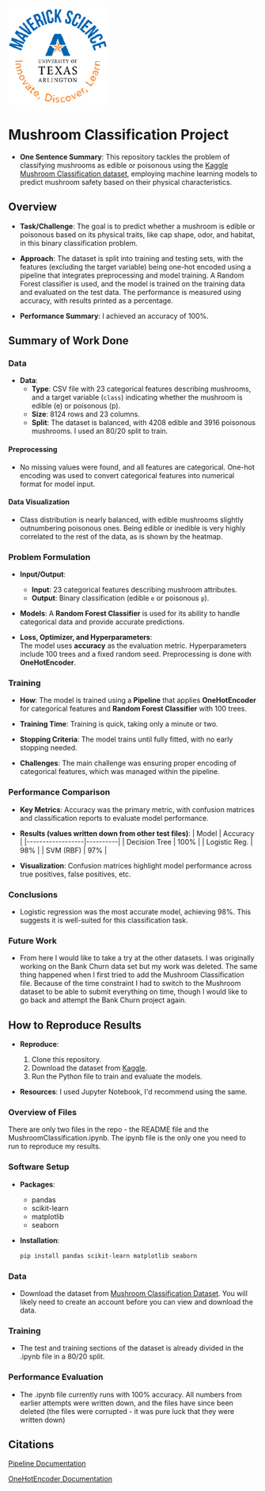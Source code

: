 ![](UTA-DataScience-Logo.png)

# Mushroom Classification Project

* **One Sentence Summary**: This repository tackles the problem of classifying mushrooms as edible or poisonous using the [Kaggle Mushroom Classification dataset](https://www.kaggle.com/datasets/uciml/mushroom-classification/data), employing machine learning models to predict mushroom safety based on their physical characteristics.

## Overview

* **Task/Challenge**: The goal is to predict whether a mushroom is edible or poisonous based on its physical traits, like cap shape, odor, and habitat, in this binary classification problem.

* **Approach**: The dataset is split into training and testing sets, with the features (excluding the target variable) being one-hot encoded using a pipeline that integrates preprocessing and model training. A Random Forest classifier is used, and the model is trained on the training data and evaluated on the test data. The performance is measured using accuracy, with results printed as a percentage.

* **Performance Summary**: I achieved an accuracy of 100%.

## Summary of Work Done

### Data

* **Data**:
  * **Type**: CSV file with 23 categorical features describing mushrooms, and a target variable (`class`) indicating whether the mushroom is edible (e) or poisonous (p).
  * **Size**: 8124 rows and 23 columns.
  * **Split**: The dataset is balanced, with 4208 edible and 3916 poisonous mushrooms. I used an 80/20 split to train.

#### Preprocessing

* No missing values were found, and all features are categorical. One-hot encoding was used to convert categorical features into numerical format for model input.

#### Data Visualization

* Class distribution is nearly balanced, with edible mushrooms slightly outnumbering poisonous ones. Being edible or inedible is very highly correlated to the rest of the data, as is shown by the heatmap.

### Problem Formulation

* **Input/Output**:  
  * **Input**: 23 categorical features describing mushroom attributes.  
  * **Output**: Binary classification (edible `e` or poisonous `p`).

* **Models**:  A **Random Forest Classifier** is used for its ability to handle categorical data and provide accurate predictions.

* **Loss, Optimizer, and Hyperparameters**:  
  The model uses **accuracy** as the evaluation metric. Hyperparameters include 100 trees and a fixed random seed. Preprocessing is done with **OneHotEncoder**.

### Training

* **How**:  The model is trained using a **Pipeline** that applies **OneHotEncoder** for categorical features and **Random Forest Classifier** with 100 trees.

* **Training Time**: Training is quick, taking only a minute or two.

* **Stopping Criteria**: The model trains until fully fitted, with no early stopping needed.

* **Challenges**:  The main challenge was ensuring proper encoding of categorical features, which was managed within the pipeline.

### Performance Comparison

* **Key Metrics**: Accuracy was the primary metric, with confusion matrices and classification reports to evaluate model performance.

* **Results (values written down from other test files)**:
  | Model            | Accuracy |
  |------------------|----------|
  | Decision Tree    | 100%     |
  | Logistic Reg.    | 98%      |
  | SVM (RBF)        | 97%      |

* **Visualization**: Confusion matrices highlight model performance across true positives, false positives, etc.

### Conclusions

* Logistic regression was the most accurate model, achieving 98%. This suggests it is well-suited for this classification task.

### Future Work

* From here I would like to take a try at the other datasets. I was originally working on the Bank Churn data set but my work was deleted. The same thing happened when I first tried to add the Mushroom Classification file. Because of the time constraint I had to switch to the Mushroom dataset to be able to submit everything on time, though I would like to go back and attempt the Bank Churn project again.

## How to Reproduce Results

* **Reproduce**: 
  1. Clone this repository.
  2. Download the dataset from [Kaggle](https://www.kaggle.com/datasets/uciml/mushroom-classification/data).
  3. Run the Python file to train and evaluate the models.

* **Resources**: I used Jupyter Notebook, I'd recommend using the same.

### Overview of Files

There are only two files in the repo - the README file and the MushroomClassification.ipynb. The ipynb file is the only one you need to run to reproduce my results.

### Software Setup

* **Packages**:
  * pandas
  * scikit-learn
  * matplotlib
  * seaborn

* **Installation**:
  ```bash
  pip install pandas scikit-learn matplotlib seaborn
  ```

### Data

* Download the dataset from [Mushroom Classification Dataset](https://www.kaggle.com/datasets/uciml/mushroom-classification/data). You will likely need to create an account before you can view and download the data.

### Training

* The test and training sections of the dataset is already divided in the .ipynb file in a 80/20 split.

### Performance Evaluation

* The .ipynb file currently runs with 100% accuracy. All numbers from earlier attempts were written down, and the files have since been deleted (the files were corrupted - it was pure luck that they were written down)

## Citations

[Pipeline Documentation](https://scikit-learn.org/1.5/modules/generated/sklearn.pipeline.Pipeline.html)

[OneHotEncoder Documentation](https://scikit-learn.org/dev/modules/generated/sklearn.preprocessing.OneHotEncoder.html)
